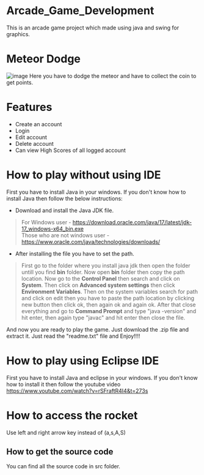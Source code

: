 # Arcade_Game_Development
This is an arcade game project which made using java and swing for graphics.

# Meteor Dodge
![image](https://user-images.githubusercontent.com/71440395/168279515-f847959c-f487-4315-ada4-d8b26439fbb4.png)
Here you have to dodge the meteor and have to collect the coin to get points.

# Features
* Create an account
* Login 
* Edit account
* Delete account
* Can view High Scores of all logged account

# How to play without using IDE
First you have to install Java in your windows. If you don't know how to install Java then follow the below instructions:
* Download and install the Java JDK file.
> For Windows user - https://download.oracle.com/java/17/latest/jdk-17_windows-x64_bin.exe <br/>
> Those who are not windows user - https://www.oracle.com/java/technologies/downloads/
* After installing the file you have to set the path. 
> First go to the folder where you install java jdk then open the folder untill you find **bin** folder. Now open **bin** folder then copy the path location. Now go to the **Control Panel** then search and click on **System**. Then click on **Advanced system settings** then click **Environment Variables**. Then on the system variables search for path and click on edit then you have to paste the path location by clicking new button then click ok, then again ok and again ok. After that close everything and go to **Command Prompt** and type "java -version" and hit enter, then again type "javac" and hit enter then close the file.

And now you are ready to play the game. Just download the .zip file and extract it. Just read the "readme.txt" file and Enjoy!!!!

# How to play using Eclipse IDE
First you have to install Java and eclipse in your windows. If you don't know how to install it then follow the youtube video 
https://www.youtube.com/watch?v=rSFraftR4I4&t=273s


# How to access the rocket
Use left and right arrow key instead of (a,s,A,S)

## How to get the source code
You can find all the source code in src folder.
